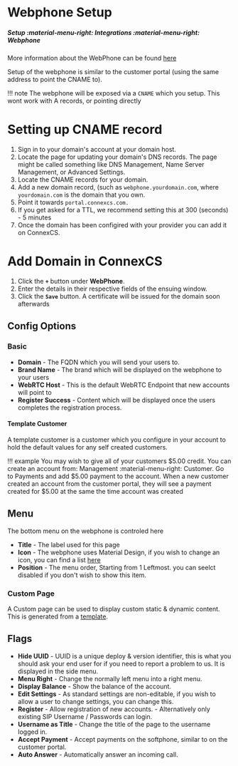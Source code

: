 # Webphone Setup
##### Setup :material-menu-right: Integrations :material-menu-right: Webphone

More information about the WebPhone can be found [here](/webphone)

Setup of the webphone is similar to the customer portal (using the same address to point the CNAME to).

!!! note
	The webphone will be exposed via a `CNAME` which you setup. This wont work with A records, or pointing directly

# Setting up CNAME record

1. Sign in to your domain's account at your domain host.
2. Locate the page for updating your domain's DNS records. The page might be called something like DNS Management, Name Server Management, or Advanced Settings.
3. Locate the CNAME records for your domain.
4. Add a new domain record, (such as `webphone.yourdomain.com`, where `yourdomain.com` is the domain that you own.
5. Point it towards `portal.connexcs.com.`
6. If you get asked for a TTL, we recommend setting this at 300 (seconds) - 5 minutes
7. Once the domain has been configired with your provider you can add it on ConnexCS.

# Add Domain in ConnexCS

1. Click the **`+`** button under **WebPhone**.
2. Enter the details in their respective fields of the ensuing window.
3. Click the **`Save`** button. A certificate will be issued for the domain soon afterwards

## Config Options

### Basic

* **Domain** - The FQDN which you will send your users to.
* **Brand Name** - The brand which will be displayed on the webphone to your users
* **WebRTC Host** - This is the default WebRTC Endpoint that new accounts will point to
* **Register Success** - Content which will be displayed once the users completes the registration process.

#### Template Customer
A template customer is a customer which you configure in your account to hold the default values for any self created customers.

!!! example
	You may wish to give all of your customers $5.00 credit. You can create an account from: Management :material-menu-right: Customer.
	Go to Payments and add $5.00 payment to the account.
	When a new customer created an account from the customer portal, they will see a payment created for $5.00 at the same the time account was created

## Menu

The bottom menu on the webphone is controled here

* **Title** - The label used for this page
* **Icon** - The webphone uses Material Design, if you wish to change an icon, you can find a list [here](https://cdn.materialdesignicons.com/5.2.45/)
* **Position** - The menu order, Starting from 1 Leftmost. you can seelct disabled if you don't wish to show this item.

### Custom Page

A Custom page can be used to display custom static & dynamic content. This is generated from a [template](/setup/config/templates/).

## Flags

* **Hide UUID** - UUID is a unique deploy & version identifier, this is what you should ask your end user for if you need to report a problem to us. It is displayed in the side menu.
* **Menu Right** - Change the normally left menu into a right menu.
* **Display Balance** - Show the balance of the account.
* **Edit Settings** - As standard settings are non-editable, if you wish to allow a user to change settings, you can change this.
* **Register** - Allow registration of new accounts. - Alternatively only existing SIP Username / Passwords can login.
* **Username as Title** - Change the title of the page to the username logged in.
* **Accept Payment** - Accept payments on the softphone, similar to on the customer portal.
* **Auto Answer** - Automatically answer an incoming call.